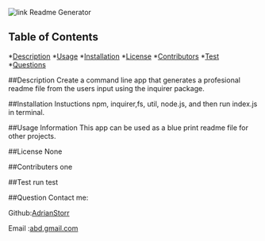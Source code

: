 
![link](https://drive.google.com/file/d/1rxYZq-MDYwrjUVpV2rvLcEAIK2FSECTg/view?usp=sharing)
Readme Generator

  ## Table of Contents
  *[Description](Description)
  *[Usage](Usage)
  *[Installation](Installation)
  *[License](License)
  *[Contributors](contributers)
  *[Test](Test)
  *[Questions](Questions)

  ##Description
  Create a command line app that generates a profesional readme file from the users input using the inquirer package.

  ##Installation Instuctions
   npm, inquirer,fs, util, node.js, and then run index.js in terminal.

  ##Usage Information
  This app can be used as a blue print readme file for other projects.

  ##License
  None

  ##Contributers
  one

  ##Test
  run test

  ##Question
  Contact me:

  Github:[AdrianStorr](https://github.com/AdrianStorr)
  
  Email :[abd,gmail.com](https://github.com/AdrianStorr)

